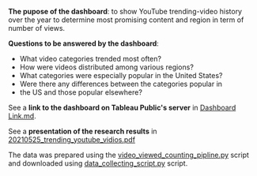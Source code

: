 __The pupose of the dashboard__: to show YouTube trending-video history over the year to determine most promising content and region in term of number of views.

__Questions to be answered by the dashboard__: 
* What video categories trended most often?
* How were videos distributed among various regions?
* What categories were especially popular in the United States?
* Were there any differences between the categories popular in
* the US and those popular elsewhere?

See a __link to the dashboard on Tableau Public's server__ in [Dashboard Link.md](https://github.com/anastasia-klein/Yandex-Practicum100/blob/main/Tableau%20and%20Pipelines/Dashboard%20Link.md).

See a __presentation of the research results__ in [20210525_trending_youtube_vidios.pdf](https://github.com/anastasia-klein/Yandex-Practicum100/blob/main/Tableau%20and%20Pipelines/20210525_trending_youtube_vidios.pdf)

The data was prepared using the [video_viewed_counting_pipline.py](https://github.com/anastasia-klein/Yandex-Practicum100/blob/main/Tableau%20and%20Pipelines/video_viewed_counting_pipline.py) script and downloaded using [data_collecting_script.py](https://github.com/anastasia-klein/Yandex-Practicum100/blob/main/Tableau%20and%20Pipelines/data_collecting_script.py) script.
